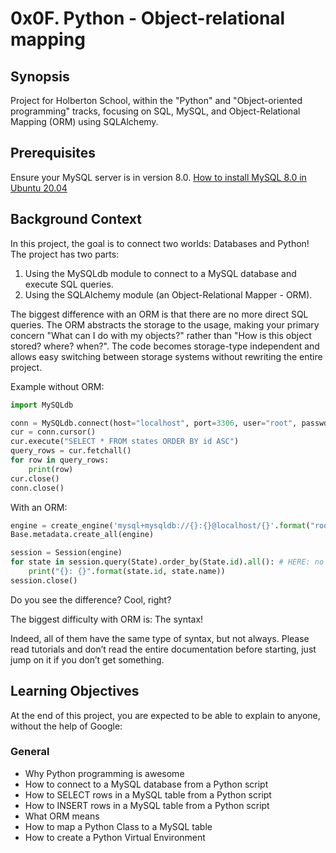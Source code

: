 # 0x0F. Python - Object-relational mapping

## Synopsis
Project for Holberton School, within the "Python" and "Object-oriented programming" tracks, focusing on SQL, MySQL, and Object-Relational Mapping (ORM) using SQLAlchemy.

## Prerequisites
Ensure your MySQL server is in version 8.0. [How to install MySQL 8.0 in Ubuntu 20.04](link_to_mysql_installation_guide)

## Background Context
In this project, the goal is to connect two worlds: Databases and Python! The project has two parts:
1. Using the MySQLdb module to connect to a MySQL database and execute SQL queries.
2. Using the SQLAlchemy module (an Object-Relational Mapper - ORM).

The biggest difference with an ORM is that there are no more direct SQL queries. The ORM abstracts the storage to the usage, making your primary concern "What can I do with my objects?" rather than "How is this object stored? where? when?". The code becomes storage-type independent and allows easy switching between storage systems without rewriting the entire project.

Example without ORM:

```py
import MySQLdb

conn = MySQLdb.connect(host="localhost", port=3306, user="root", passwd="root", db="my_db", charset="utf8")
cur = conn.cursor()
cur.execute("SELECT * FROM states ORDER BY id ASC")
query_rows = cur.fetchall()
for row in query_rows:
    print(row)
cur.close()
conn.close()
```
With an ORM:

```py
engine = create_engine('mysql+mysqldb://{}:{}@localhost/{}'.format("root", "root", "my_db"), pool_pre_ping=True)
Base.metadata.create_all(engine)

session = Session(engine)
for state in session.query(State).order_by(State.id).all(): # HERE: no SQL query, only objects!
    print("{}: {}".format(state.id, state.name))
session.close()
```

Do you see the difference? Cool, right?

The biggest difficulty with ORM is: The syntax!

Indeed, all of them have the same type of syntax, but not always. Please read tutorials and don’t read the entire documentation before starting, just jump on it if you don’t get something.

## Learning Objectives
At the end of this project, you are expected to be able to explain to anyone, without the help of Google:

### General
- Why Python programming is awesome
- How to connect to a MySQL database from a Python script
- How to SELECT rows in a MySQL table from a Python script
- How to INSERT rows in a MySQL table from a Python script
- What ORM means
- How to map a Python Class to a MySQL table
- How to create a Python Virtual Environment